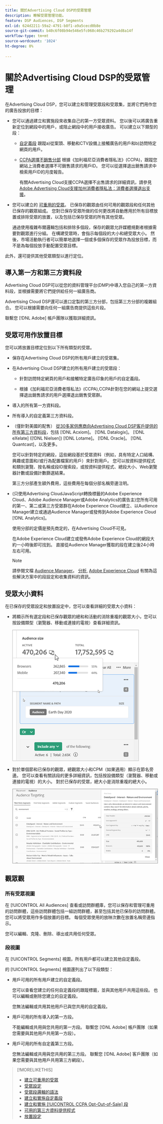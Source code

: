 ```yaml
---
title: 關於Advertising Cloud DSP的受眾管理
description: 瞭解受眾管理功能。
feature: DSP Audiences, DSP Segments
exl-id: 624d2211-59a2-4791-b8f1-a9a5cecd0b8e
source-git-commit: b40c6f08b94e546e5fc068c46b279292a4d8a14f
workflow-type: tm+mt
source-wordcount: '1024'
ht-degree: 0%

---
```


# 關於Advertising Cloud DSP的受眾管理

在Advertising Cloud DSP，您可以建立和管理受眾段和受眾集，並將它們用作您的廣告投放的目標：

* 您可以通過建立和實施段來收集自己的第一方受眾資料。 您以後可以將廣告重新定位到網段中的用戶，或阻止網段中的用戶接收廣告。 可以建立以下類型的段：

   * [自定義段](/help/dsp/audiences/custom-segment-create.md) 跟蹤a)從案頭、移動和CTV設備上接觸廣告的用戶和b)訪問特定網頁的用戶。

   * [CCPA選擇不銷售分部](/help/dsp/audiences/ccpa-opt-out-segment-create.md) 根據《加利福尼亞消費者隱私法》(CCPA)，跟蹤您網站上消費者選擇不可銷售請求的用戶ID。 您可以從選擇退出銷售請求中檢索用戶ID的月度報告。

      有關Advertising Cloud支援CCPA選擇不出售請求的詳細資訊，請參見 [Adobe Advertising Cloud支援加州消費者隱私法：消費者選擇退出支援](https://experienceleague.adobe.com/docs/advertising-cloud/privacy/ad-cloud-ccpa-opt-out-of-sale.html)。

* 您可以建立的 [可重用的受眾](/help/dsp/audiences/reusable-audience-create.md)。 已保存的觀眾由任何可用的觀眾段和任何其他已保存的觀眾組成。 您對已保存受眾所做的任何更改將自動應用於所有目標放置或排除受眾的放置，以及包括已保存受眾的所有其他受眾。

   通過使用複雜布爾邏輯包括和排除多個段，保存的觀眾允許媒體規劃者根據需要對觀眾進行分組。 在構建受眾時，會指示每個段的大小和總受眾大小。 然後，市場活動執行者可以簡單地選擇一個或多個保存的受眾作為投放目標，而不是為每個投放手動配置受眾目標。

此外，還可提供其他受眾類型以進行定位。

## 導入第一方和第三方資料段

Advertising Cloud DSP可以從您的資料管理平台(DMP)中導入您自己的第一方資料段，並根據需要將它們提供給任何一組廣告商。

Advertising Cloud DSP還可以進口定製的第三方分部，包括第三方分部的複雜組合。 您可以根據需要向任何一組廣告商提供這些片段。

聯繫您 [!DNL Adobe] 帳戶團隊以獲取詳細資訊。

## 受眾可用作放置目標

您可以將放置目標定位到以下所有類型的受眾。

* 保存在Advertising Cloud DSP的所有用戶建立的受眾集。

* 在Advertising Cloud DSP建立的所有用戶建立的受眾段：

   * 針對訪問特定網頁的用戶和接觸特定廣告印象的用戶的自定義段。

   * 根據《加利福尼亞消費者隱私法》(CCPA),CCPA針對在您的網站上提交選擇退出銷售請求的用戶選擇退出銷售受眾群。

* 導入的所有第一方資料段。

* 所有導入的自定義第三方資料段。

* （僅針對美國的配售） [從30多家供應商向Advertising Cloud DSP客戶提供的所有第三方資料段](/help/dsp/audiences/third-party-data-providers.md)，包括 [!DNL Acxiom]。 [!DNL Datalogix]。 [!DNL eXelate] ([!DNL Nielsen]) [!DNL Lotame]。 [!DNL Oracle]。 [!DNL Quantcast]，以及更多。

   您可以針對特定的網段，這些網段基於受眾資料（例如，具有特定人口結構、興趣或意圖和/或行為配置檔案的用戶）來針對用戶。 您可以按資料提供程式和類別瀏覽、按名稱或段ID搜索段，或按資料提供程式、總段大小、Web瀏覽器計數或設備計數篩選結果。

   第三方分部產生額外費用，這些費用在每個分部名稱旁邊注明。

* (只使用Advertising CloudJavaScript轉換標籤的Adobe Experience Cloud、Adobe Audience Manager或Adobe Analytics的廣告主)您所有可用的第一、第二或第三方受眾群在Adobe Experience Cloud建立、以Audience Manager建立或通過Audience Manager或發佈到Adobe Experience Cloud [!DNL Analytics]。

   使用分部的定價是預先商定的，在Advertising Cloud不可見。  <!-- Verify -->

   在Adobe Experience Cloud建立或發佈Adobe Experience Cloud的網段大約一小時後即可找到。 直接從Audience Manager獲取的段在建立後24小時左右可用。 <!-- Verify all -->

   >[!NOTE]
   >
   >請參閱文檔 [Audience Manager](https://experienceleague.adobe.com/docs/audience-manager/user-guide/aam-home.html)。 [分析](https://experienceleague.adobe.com/docs/analytics.html), [Adobe Experience Cloud](https://experienceleague.adobe.com/docs/core-services/interface/audiences/audience-library.html) 有關為這些解決方案中的段設定和收集資料的資訊。

## 受眾大小資料

在已保存的受眾設定和放置設定中，您可以查看詳細的受眾大小資料：

* 將顯示所有選定段和已保存觀眾的總和和活動的消除重複的觀眾大小，您可以按設備類型（瀏覽器、移動或連接的電視）查看詳細資訊。

   ![合計觀眾規模](/help/dsp/assets/audience-size.png)

* 對於單個節和已保存的觀眾，總觀眾大小和CPM（如果適用）顯示在節名旁邊。 您可以查看有關該段的更多詳細資訊，包括按設備類型（瀏覽器、移動或連接的電視）的大小。 對於已保存的受眾，總大小是消除重複的總大小。

   ![單個段大小](/help/dsp/assets/audience-size-segment.png)

## 觀眾觀

### 所有受眾視圖

在 [!UICONTROL All Audiences] 查看或訪問群體庫，您可以保存和管理可重用的訪問群體，這些訪問群體包括一組訪問群體，甚至包括其他已保存的訪問群體。 您可以將受眾用作多個放置的目標。 每個受眾使用的放映次數在放置名稱旁邊指示。

您可以編輯、克隆、刪除、導出或共用任何受眾。

### 段視圖

在 [!UICONTROL Segments] 視圖，所有用戶都可以建立其他自定義段。

的 [!UICONTROL Segments] 視圖還列出了以下段類型：

* 用戶可用的所有用戶建立的自定義段。

   您可以查看您建立的任何自定義段的跟蹤標籤，並與其他用戶共用這些段。 也可以編輯或刪除您建立的自定義段。

   您無法編輯或共用其他用戶已與您共用的自定義段。

* 用戶可用的所有導入的第一方段。

   不能編輯或共用與您共用的第一方段。 聯繫您 [!DNL Adobe] 帳戶團隊（如果您需要與其他用戶共用第一方段）。

* 用戶可用的所有自定義第三方段。

   您無法編輯或共用與您共用的第三方段。 聯繫您 [!DNL Adobe] 客戶團隊（如果您需要與其他用戶共用第三方網段）。

>[!MORELIKETHIS]
>
>* [建立可重用的受眾](reusable-audience-create.md)
>* [受眾設定](audience-settings.md)
>* [受眾段邏輯的語法](audience-segment-logic-syntax.md)
>* [建立和實施自定義段](custom-segment-create.md)
>* [建立和實施 [!UICONTROL CCPA Opt-Out-of-Sale] 段](ccpa-opt-out-segment-create.md)
>* [可用的第三方資料提供程式](third-party-data-providers.md)
>* [放置設定](/help/dsp/campaign-management/placements/placement-settings.md)

